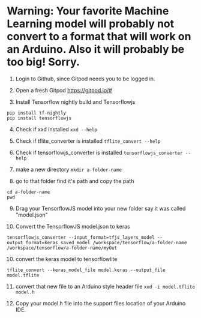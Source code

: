 # Warning: Your favorite Machine Learning model will probably not convert to a format that will work on an Arduino. Also it will probably be too big! Sorry.

1. Login to Github, since Gitpod needs you to be logged in.

2. Open a fresh Gitpod   https://gitpod.io/#

3. Install Tensorflow nightly build and Tensorflowjs
``` 
pip install tf-nightly 
pip install tensorflowjs
```

4. Check if xxd installed ``` xxd --help ```

5. Check if tflite_converter is installed ```tflite_convert --help```

6. Check if tensorflowjs_converter is installed ```tensorflowjs_converter --help```

7. make a new directory ```mkdir a-folder-name```

8. go to that folder find it's path and copy the path
```
cd a-folder-name
pwd
```

9. Drag your TensorflowJS model into your new folder say it was called "model.json"

10. Convert the TensorflowJS model.json to keras 
```
tensorflowjs_converter --input_format=tfjs_layers_model --output_format=keras_saved_model /workspace/tensorflow/a-folder-name /workspace/tensorflow/a-folder-name/myOut
```

10. convert the keras model to tensorflowlite 
``` 
tflite_convert --keras_model_file model.keras --output_file model.tflite 
```

11. convert that new file to an Arduino style header file ```xxd -i model.tflite model.h```

12. Copy your model.h file into the support files location of your Arduino IDE.







